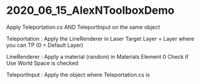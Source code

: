 # 2020_06_15_AlexNToolboxDemo

Apply Teleportation.cs AND TeleportInput on the same object

Teleportation : Apply the LineRenderer in Laser
                Target Layer = Layer where you can TP (0 = Default Layer)

LineRenderer : Apply a material (random) in Materials Element 0
                Check if Use World Space is checked

TeleportInput : Apply the object where Teleportation.cs is
